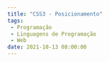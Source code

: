 ```yaml
---
title: "CSS3 - Posicionamento"
tags:
 - Programação
 - Linguagens de Programação
 - Web
date: 2021-10-13 08:00:00
---
```

